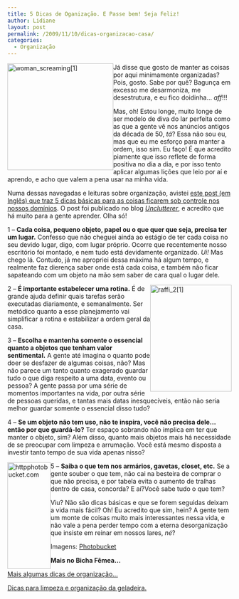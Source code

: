 ```yaml
---
title: 5 Dicas de Oganização. E Passe bem! Seja Feliz!
author: Lidiane
layout: post
permalink: /2009/11/10/dicas-organizacao-casa/
categories:
  - Organização
---
```

[<img style="display: inline; margin-left: 0; margin-right: 0; border-width: 0;" title="woman_screaming[1]" src="https://www.trololodemulher.com.br/2009/11/woman_screaming1_thumb.jpg" border="0" alt="woman_screaming[1]" width="238" height="240" align="left" />](https://www.trololodemulher.com.br/2009/11/woman_screaming1.jpg) Já disse que gosto de manter as coisas por aqui minimamente organizadas? Pois, gosto. Sabe por quê? Bagunça em excesso me desarmoniza, me desestrutura, e eu fico doidinha… _aff_!!!

Mas, oh! Estou longe, muito longe de ser modelo de diva do lar perfeita como as que a gente vê nos anúncios antigos da década de 50, _tá_? Essa não sou eu, mas que eu me esforço para manter a ordem, isso sim. Eu faço! É que acredito piamente que isso reflete de forma positiva no dia a dia, e por isso tento aplicar algumas lições que leio por aí e aprendo, e acho que valem a pena usar na minha vida.

Numa dessas navegadas e leituras sobre organização, avistei <a href="http://unclutterer.com/2008/10/22/five-classic-clutter-busting-strategies/" target="_blank" rel="noopener noreferrer">este post (em Inglês) que traz 5 dicas básicas para as coisas ficarem sob controle nos nossos domínios</a>. O post foi publicado no blog _<a href="http://unclutterer.com/" target="_blank" rel="noopener noreferrer">Unclutterer</a>_, e acredito que há muito para a gente aprender. Olha só!

1 – **Cada coisa, pequeno objeto, papel ou o que quer que seja, precisa ter um lugar.** Confesso que não cheguei ainda ao estágio de ter cada coisa no seu devido lugar, digo, com lugar próprio. Ocorre que recentemente nosso escritório foi montado, e nem tudo está devidamente organizado. _Ui!_ Mas chego lá. Contudo, já me apropriei dessa máxima há algum tempo, e realmente faz dierença saber onde está cada coisa, e também não ficar sapateando com um objeto na mão sem saber de cara qual o lugar dele.

[<img style="display: inline; margin-left: 0; margin-right: 0; border-width: 0;" title="raffi_2[1]" src="https://www.trololodemulher.com.br/2009/11/raffi_21_thumb.jpg" border="0" alt="raffi_2[1]" width="183" height="240" align="right" />](https://www.trololodemulher.com.br/2009/11/raffi_21.jpg) 2 – **É importante estabelecer uma rotina.** É de grande ajuda definir quais tarefas serão executadas diariamente, e semanalmente. Ser metódico quanto a esse planejamento vai simplificar a rotina e estabilizar a ordem geral da casa.

3 – **Escolha e mantenha somente o essencial quanto a objetos que tenham valor sentimental.** A gente até imagina o quanto pode doer se desfazer de algumas coisas, não? Mas não parece um tanto quanto exagerado guardar tudo o que diga respeito a uma data, evento ou pessoa? A gente passa por uma série de momentos importantes na vida, por outra série de pessoas queridas, e tantas mais datas inesquecíveis, então não seria melhor guardar somente o essencial disso tudo?

4 – **Se um objeto não tem uso, não te inspira, você não precisa dele… então por que guardá-lo?** Ter espaço sobrando não implica em ter que manter o objeto, sim? Além disso, quanto mais objetos mais há necessidade de se preocupar com limpeza e arrumação. Você está mesmo disposta a investir tanto tempo de sua vida apenas nisso?

[<img style="display: inline; margin-left: 0; margin-right: 0; border-width: 0;" title="httpphotobucket.com" src="https://www.trololodemulher.com.br/2009/11/httpphotobucket-com_thumb.jpg" border="0" alt="httpphotobucket.com" width="97" height="240" align="left" />](https://www.trololodemulher.com.br/2009/11/httpphotobucket-com.jpg) 5 – **Saiba o que tem nos armários, gavetas, closet, etc.** Se a gente souber o que tem, não cai na besteira de comprar o que não precisa, e por tabela evita o aumento de tralhas dentro de casa, concorda? E aí?Você sabe tudo o que tem?

Viu? Não são dicas básicas e que se forem seguidas deixam a vida mais fácil? Oh! Eu acredito que sim, hein? A gente tem um monte de coisas muito mais interessantes nessa vida, e não vale a pena perder tempo com a eterna desorganização que insiste em reinar em nossos lares, _né_?

Imagens: <a href="http://photobucket.com/" target="_blank" rel="noopener noreferrer">Photobucket</a>

**Mais no Bicha Fêmea…**

[Mais algumas dicas de organização…](http://www.trololodemulher.com.br/2009/05/04/mais-algumas-dicas-de-organizao/)

[Dicas para limpeza e organização da geladeira.](http://www.trololodemulher.com.br/2009/04/21/dicas-para-limpeza-e-organizao-da-geladeira-2/)